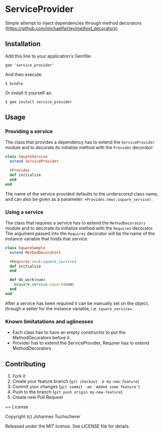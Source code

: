 # ServiceProvider

Simple attempt to inject dependencies through method decorators (https://github.com/michaelfairley/method_decorators)

## Installation

Add this line to your application's Gemfile:

    gem 'service_provider'

And then execute:

    $ bundle

Or install it yourself as:

    $ gem install service_provider

## Usage

### Providing a service
The class that provides a dependency has to extend the `ServiceProvider` module and to decorate its initialize method with the `Provides` decorator:

```ruby
class SquareService
  extend ServiceProvider

  +Provides
  def initialize
  end
end  
```
The name of the service provided defaults to the underscored class name, and can also be given as a parameter: `+Provides.new(:square_service)`.

### Using a service
The class that requires a service has to extend the `MethodDecorators` module and to decorate its initialize method with the `Requires` decorator. The argument passed into the `Requires` decorator will be the name of the instance variable that holds that service.

```ruby
class SquareSample
  extend MethodDecorators

  +Requires.new(:square_service)
  def initialize
  end

  def do_work(num)
    @square_service.square(num)
  end
end
``` 

After a service has been required it can be manually set on the object, through a setter for the instance variable, i.e. `square_service=`.

### Known limitatations and uglinesses
- Each class has to have an empty constructor to put the MethodDecorators before it.
- Provider has to extend the ServiceProvider, Requirer has to extend MethodDecorators 

## Contributing

1. Fork it
2. Create your feature branch (`git checkout -b my-new-feature`)
3. Commit your changes (`git commit -am 'Added some feature'`)
4. Push to the branch (`git push origin my-new-feature`)
5. Create new Pull Request

== License

Copyright (c) Johannes Tuchscherer

Released under the MIT license. See LICENSE file for details.